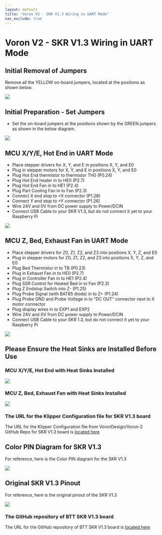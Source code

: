 ```yaml
---
layout: default
title: "Voron V2 - SKR V1.3 Wiring in UART Mode"
nav_exclude: true
---
```


# Voron V2 - SKR V1.3 Wiring in UART Mode

## Initial Removal of Jumpers

Remove all the YELLOW on-board jumpers, located at the positions as shown below.

![](./images/SKR_V1.3_PREP-Removal_150.png)

## Initial Preparation - Set Jumpers

* Set the on-board jumpers at the positions shown by the GREEN jumpers as shown in the below diagram.

![](./images/SKR_V1.3_in_UART_mode_PREP_150.png)

## MCU X/Y/E, Hot End in UART Mode

* Place stepper drivers for X, Y, and E in positions X, Y, and E0
* Plug in stepper motors for X, Y, and E in positions X, Y, and E0
* Plug Hot End thermistor to thermistor TH0 (P0.24)
* Plug Hot End heater in to HE0 (P2.7)
* Plug Hot End Fan in to HE1 (P2.4)
* Plug Part Cooling Fan in to Fan (P2.3)
* Connect X end stop to +X connector (P1.28)
* Connect Y end stop to +Y connector (P1.26)
* Wire 24V and 0V from DC power supply to Power/DCIN
* Connect USB Cable to your SKR V1.3, but do not connect it yet to your Raspberry Pi

![](./images/Voron2.4r2_Wiring_Diagram_BTT_SKRV1.3_XYE_in_UART_mode_150.jpg)

## MCU Z, Bed, Exhaust Fan in UART Mode

* Place stepper drivers for Z0, Z1, Z2, and Z3 into positions X, Y, Z, and E0
* Plug in stepper motors for Z0, Z1, Z2, and Z3 into positions X, Y, Z, and E0
* Plug Bed Thermistor in to TB (P0.23)
* Plug in Exhaust Fan in to HE0 (P2.7)
* Plug in Controller Fan in to HE1 (P2.4)
* Plug SSR Control for Heated Bed in to Fan (P2.3)
* Plug Z Endstop Switch into Z- (P1.25)
* Plug Probe Signal (with BAT85 diode) in to Z+ (P1.24)
* Plug Probe GND and Probe Voltage in to "DC OUT" connector next to X motor connector
* Plug display wires in to EXP1 and EXP2
* Wire 24V and 0V from DC power supply to Power/DCIN
* Connect USB Cable to your SKR 1.3, but do not connect it yet to your Raspberry Pi

![](./images/Voron2.4r2_Wiring_Diagram_BTT_SKRV1.3_Z_in_UART_mode_150.jpg)

## Please Ensure the Heat Sinks are Installed Before Use

### MCU X/Y/E, Hot End with Heat Sinks Installed
![](./images/SKR_V1.3_in_UART_mode_Heatsinks1_150.png)

### MCU Z, Bed, Exhaust Fan with Heat Sinks Installed
![](./images/SKR_V1.3_in_UART_Mode_Heatsinks2_150.png)

### The URL for the Klipper Configuration file for SKR V1.3 board 

The URL for the Klipper Configuration file from VoronDesign/Voron-2 GitHub Repo for SKR V1.3 board is [located here](https://github.com/VoronDesign/Voron-2/blob/Voron2.4/firmware/klipper_configurations/SKR_1.3/Voron2_SKR_13_Config.cfg)

## Color PIN Diagram for SKR V1.3
For reference, here is the Color PIN diagram for the SKR V1.3

![](./images/SKRV1.3_Colored_PIN_Diagram_300.jpg)

## Original SKR V1.3 Pinout

For reference, here is the original pinout of the SKR V1.3

![](./images/original-SKR-V1.3-PIN_150.jpg)

### The GitHub repository of BTT SKR V1.3 board

The URL for the GitHub repository of BTT SKR V1.3 board is [located here](https://github.com/bigtreetech/BIGTREETECH-SKR-V1.3/tree/master/BTT%20SKR%20V1.3)